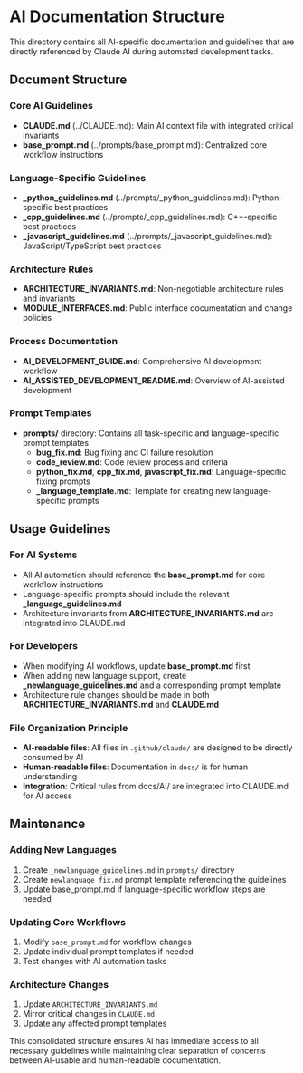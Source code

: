 # AI Documentation Structure

This directory contains all AI-specific documentation and guidelines that are directly referenced by Claude AI during automated development tasks.

## Document Structure

### Core AI Guidelines
- **CLAUDE.md** (../CLAUDE.md): Main AI context file with integrated critical invariants
- **base_prompt.md** (../prompts/base_prompt.md): Centralized core workflow instructions

### Language-Specific Guidelines
- **_python_guidelines.md** (../prompts/_python_guidelines.md): Python-specific best practices
- **_cpp_guidelines.md** (../prompts/_cpp_guidelines.md): C++-specific best practices
- **_javascript_guidelines.md** (../prompts/_javascript_guidelines.md): JavaScript/TypeScript best practices

### Architecture Rules
- **ARCHITECTURE_INVARIANTS.md**: Non-negotiable architecture rules and invariants
- **MODULE_INTERFACES.md**: Public interface documentation and change policies

### Process Documentation
- **AI_DEVELOPMENT_GUIDE.md**: Comprehensive AI development workflow
- **AI_ASSISTED_DEVELOPMENT_README.md**: Overview of AI-assisted development

### Prompt Templates
- **prompts/** directory: Contains all task-specific and language-specific prompt templates
  - **bug_fix.md**: Bug fixing and CI failure resolution
  - **code_review.md**: Code review process and criteria
  - **python_fix.md**, **cpp_fix.md**, **javascript_fix.md**: Language-specific fixing prompts
  - **_language_template.md**: Template for creating new language-specific prompts

## Usage Guidelines

### For AI Systems
- All AI automation should reference the **base_prompt.md** for core workflow instructions
- Language-specific prompts should include the relevant **_language_guidelines.md**
- Architecture invariants from **ARCHITECTURE_INVARIANTS.md** are integrated into CLAUDE.md

### For Developers
- When modifying AI workflows, update **base_prompt.md** first
- When adding new language support, create **_newlanguage_guidelines.md** and a corresponding prompt template
- Architecture rule changes should be made in both **ARCHITECTURE_INVARIANTS.md** and **CLAUDE.md**

### File Organization Principle
- **AI-readable files**: All files in `.github/claude/` are designed to be directly consumed by AI
- **Human-readable files**: Documentation in `docs/` is for human understanding
- **Integration**: Critical rules from docs/AI/ are integrated into CLAUDE.md for AI access

## Maintenance

### Adding New Languages
1. Create `_newlanguage_guidelines.md` in `prompts/` directory
2. Create `newlanguage_fix.md` prompt template referencing the guidelines
3. Update base_prompt.md if language-specific workflow steps are needed

### Updating Core Workflows
1. Modify `base_prompt.md` for workflow changes
2. Update individual prompt templates if needed
3. Test changes with AI automation tasks

### Architecture Changes
1. Update `ARCHITECTURE_INVARIANTS.md`
2. Mirror critical changes in `CLAUDE.md`
3. Update any affected prompt templates

This consolidated structure ensures AI has immediate access to all necessary guidelines while maintaining clear separation of concerns between AI-usable and human-readable documentation.